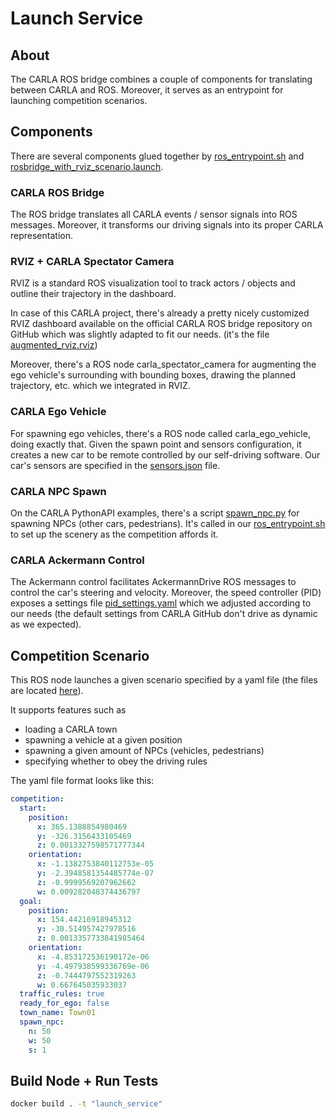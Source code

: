 
# Launch Service

## About
The CARLA ROS bridge combines a couple of components for translating between CARLA and ROS.
Moreover, it serves as an entrypoint for launching competition scenarios.

## Components
There are several components glued together by [ros_entrypoint.sh](./ros_entrypoint.sh) and
[rosbridge_with_rviz_scenario.launch](./rosbridge_with_rviz_scenario.launch).

### CARLA ROS Bridge
The ROS bridge translates all CARLA events / sensor signals into ROS messages. Moreover, it transforms our
driving signals into its proper CARLA representation.

### RVIZ + CARLA Spectator Camera
RVIZ is a standard ROS visualization tool to track actors / objects and outline their trajectory in the dashboard.

In case of this CARLA project, there's already a pretty nicely customized RVIZ dashboard available on the
official CARLA ROS bridge repository on GitHub which was slightly adapted to fit our needs.
(it's the file [augmented_rviz.rviz](./augmented_rviz.rviz))

Moreover, there's a ROS node carla_spectator_camera for augmenting the ego vehicle's surrounding with
bounding boxes, drawing the planned trajectory, etc. which we integrated in RVIZ.

### CARLA Ego Vehicle
For spawning ego vehicles, there's a ROS node called carla_ego_vehicle, doing exactly that.
Given the spawn point and sensors configuration, it creates a new car to be remote controlled by our
self-driving software. Our car's sensors are specified in the [sensors.json](./sensors.json) file.

### CARLA NPC Spawn
On the CARLA PythonAPI examples, there's a script [spawn_npc.py](https://github.com/carla-simulator/carla/blob/0.9.10.1/PythonAPI/examples/spawn_npc.py)
for spawning NPCs (other cars, pedestrians). It's called in our [ros_entrypoint.sh](./ros_entrypoint.sh)
to set up the scenery as the competition affords it.

### CARLA Ackermann Control
The Ackermann control facilitates AckermannDrive ROS messages to control the car's steering and velocity.
Moreover, the speed controller (PID) exposes a settings file [pid_settings.yaml](./pid_settings.yaml) which
we adjusted according to our needs (the default settings from CARLA GitHub don't drive as dynamic as we expected).

## Competition Scenario
This ROS node launches a given scenario specified by a yaml file (the files are located
[here](./../../scenarios/config)).

It supports features such as
- loading a CARLA town
- spawning a vehicle at a given position
- spawning a given amount of NPCs (vehicles, pedestrians)
- specifying whether to obey the driving rules

The yaml file format looks like this:

```yaml
competition:
  start:
    position: 
      x: 365.1388854980469
      y: -326.3156433105469
      z: 0.0013327598571777344
    orientation: 
      x: -1.1382753840112753e-05
      y: -2.3948581354485774e-07
      z: -0.9999569207962662
      w: 0.009282048374436797
  goal:
    position: 
      x: 154.44216918945312
      y: -30.514957427978516
      z: 0.0013357733841985464
    orientation: 
      x: -4.853172536190172e-06
      y: -4.497938599336769e-06
      z: -0.7444797552319263
      w: 0.667645035933037
  traffic_rules: true
  ready_for_ego: false
  town_name: Town01
  spawn_npc:
    n: 50
    w: 50
    s: 1
```

## Build Node + Run Tests

```sh
docker build . -t "launch_service"
```
